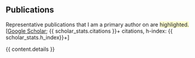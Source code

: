 ## <i class="fa fa-chevron-right"></i> Publications

<!-- [<a href="https://github.com/bamos/cv/blob/master/publications/{{ content.file }}">BibTeX</a>] -->
Representative publications that I am a primary author on are
<span style='background-color: #ffffd0'>highlighted.</span>
<br>
[<a href="https://scholar.google.com/citations?user={{ scholar_id }}">Google Scholar</a>; {{ scholar_stats.citations }}+ citations, h-index: {{ scholar_stats.h_index}}+]

{{ content.details }}
